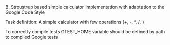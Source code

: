 B. Stroustrup based simple calculator implementation with adaptation to the Google Code Style

Task definition: 
A simple calculator with few operations (+, -, *, /, )



To correctly compile tests GTEST_HOME variable should be defined by path to compiled Google tests
